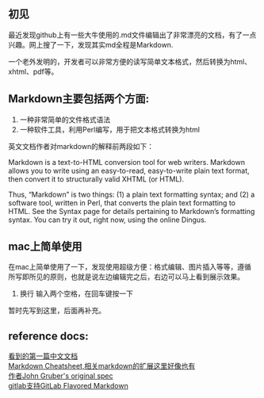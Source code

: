 ## 初见
最近发现github上有一些大牛使用的.md文件编辑出了非常漂亮的文档，有了一点兴趣。网上搜了一下，发现其实md全程是Markdown. 

一个老外发明的，开发者可以非常方便的读写简单文本格式，然后转换为html、xhtml、pdf等。

## Markdown主要包括两个方面:
1. 一种非常简单的文件格式语法
2. 一种软件工具，利用Perl编写，用于把文本格式转换为html

英文文档作者对markdown的解释前两段如下：

Markdown is a text-to-HTML conversion tool for web writers. Markdown allows you to write using an easy-to-read, easy-to-write plain text format, then convert it to structurally valid XHTML (or HTML).

Thus, “Markdown” is two things: (1) a plain text formatting syntax; and (2) a software tool, written in Perl, that converts the plain text formatting to HTML. See the Syntax page for details pertaining to Markdown’s formatting syntax. You can try it out, right now, using the online Dingus.


## mac上简单使用
在mac上简单使用了一下，发现使用超级方便：格式编辑、图片插入等等，遵循所写即所见的原则，也就是说左边编辑完之后，右边可以马上看到展示效果。
1. 换行  输入两个空格，在回车键按一下

暂时先写到这里，后面再补充。

## reference docs:

[看到的第一篇中文文档](https://blog.csdn.net/zhaokaiqiang1992/article/details/41349819)  
[Markdown Cheatsheet,相关markdown的扩展这里好像也有](https://github.com/adam-p/markdown-here/wiki/Markdown-Cheatsheet)  
[作者John Gruber's original spec](https://github.com/adam-p/markdown-here/wiki/Markdown-Cheatsheet)  
[gitlab支持GitLab Flavored Markdown](https://docs.gitlab.com/ee/user/markdown.html)



